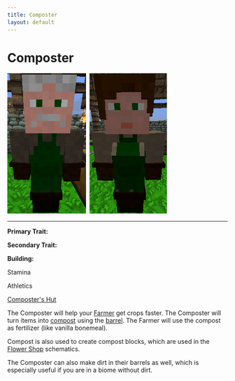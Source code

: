 ```yaml
---
title: Composter
layout: default
---
```

# Composter

<div class="infobox box text-center">
<img src="../../assets/images/workers/composter_M.png" alt="Composter Male" />&nbsp;&nbsp;<img src="../../assets/images/workers/composter_F.png" alt="Composter Female" />
<hr />
  <div class="row section-text text-left">
    <div class="col">
      <p><strong>Primary Trait:</strong></p>
      <p><strong>Secondary Trait:</strong></p>
      <p><strong>Building:</strong></p>
    </div>
    <div class="col">
      <p class="traitp">Stamina</p>
      <p class="traits">Athletics</p>
      <p><a href="../buildings/composter">Composter's Hut</a></p>
    </div>
  </div>
</div>

The Composter will help your [Farmer](../../source/workers/farmer) get crops faster. The Composter will turn items into [compost](../../source/items/compost) using the [barrel](../../source/items/barrel). The Farmer will use the compost as fertilizer (like vanilla bonemeal).

Compost is also used to create compost blocks, which are used in the [Flower Shop](../../source/buildings/flowershop) schematics.

The Composter can also make dirt in their barrels as well, which is especially useful if you are in a biome without dirt.
